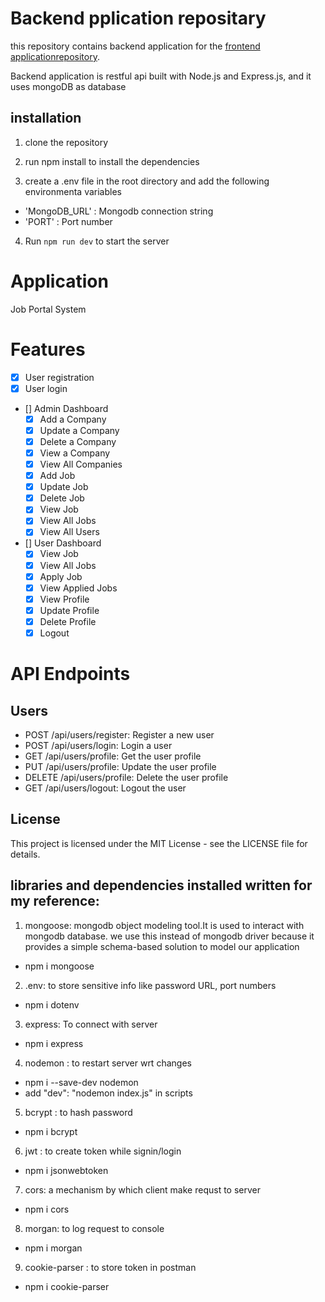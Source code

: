 # Backend pplication repositary

this repository contains backend application for the  [frontend applicationrepository]().

Backend application is restful api built with Node.js and Express.js, and it uses mongoDB as database

## installation

1. clone the repository

2. run npm install to install the dependencies

3. create a .env file in the root directory and add the following environmenta variables
 - 'MongoDB_URL' : Mongodb connection string
 - 'PORT' : Port number

 4. Run `npm run dev` to start the server
# Application
Job Portal System

# Features
 - [x] User registration
 - [x] User login

- [] Admin Dashboard
  - [x] Add a Company
  - [x] Update a Company
  - [x] Delete a Company
  - [x] View a Company
  - [x] View All Companies
  - [x] Add Job
  - [x] Update Job
  - [x] Delete Job
  - [x] View Job
  - [x] View All Jobs
  - [x] View All Users

- [] User Dashboard
  - [x] View Job
  - [x] View All Jobs
  - [x] Apply Job
  - [x] View Applied Jobs
  - [x] View Profile
  - [x] Update Profile
  - [x] Delete Profile
  - [x] Logout

# API Endpoints
## Users
- POST /api/users/register: Register a new user
- POST /api/users/login: Login a user
- GET /api/users/profile: Get the user profile
- PUT /api/users/profile: Update the user profile
- DELETE /api/users/profile: Delete the user profile
- GET /api/users/logout: Logout the user

## License
This project is licensed under the MIT License - see the LICENSE file for details.


## libraries and dependencies installed written for my reference:
1. mongoose: mongodb object modeling tool.It is used to interact with mongodb database.
we use this instead of mongodb driver because it provides a simple schema-based solution to model our application
 - npm i mongoose
2. .env: to store sensitive info like password URL, port numbers
- npm i dotenv

3. express: To connect with server
- npm i express

4. nodemon : to restart server wrt changes
- npm i --save-dev nodemon
- add "dev": "nodemon index.js" in scripts

5. bcrypt : to hash password
- npm i bcrypt

6. jwt : to create token while signin/login 
- npm i jsonwebtoken

7. cors: a mechanism  by which client make requst to server
- npm i cors

8. morgan: to log request to console
- npm i morgan

9. cookie-parser : to store token in postman
- npm i cookie-parser




